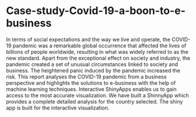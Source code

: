 # Case-study-Covid-19-a-boon-to-e-business
In terms of social expectations and the way we live and operate, the COVID-19 pandemic was a remarkable global occurrence that affected the lives of billions of people worldwide, resulting in what was widely referred to as the new standard. Apart from the exceptional effect on society and industry, the pandemic created a set of unusual circumstances linked to society and business. The heightened panic induced by the pandemic increased the risk. This report analyses the COVID-19 pandemic from a business perspective and highlights the solutions to e-business with the help of machine learning techniques. Interactive ShinyApps enables us to gain access to the most accurate visualization. We have built a ShinnyApp which provides a complete detailed analysis for the country selected. The shiny app is built for the interactive visualization.

